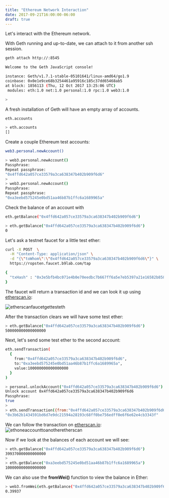 ```yaml
---
title: "Ethereum Network Interaction"
date: 2017-09-21T16:00:00-06:00
draft: true
---
```

Let's interact with the Ethereum network.

With Geth running and up-to-date, we can attach to it from another ssh session.

```bash
geth attach http://:8545
```

```bash
Welcome to the Geth JavaScript console!

instance: Geth/v1.7.1-stable-05101641/linux-amd64/go1.9
coinbase: 0x0e1e9ce68b3254461a95916c185c37dd65468ab5
at block: 1856113 (Thu, 12 Oct 2017 13:25:06 UTC)
 modules: eth:1.0 net:1.0 personal:1.0 rpc:1.0 web3:1.0

>
```


A fresh installation of Geth will have an empty array of accounts.

```bash
eth.accounts
```

```bash
> eth.accounts
[]
```

Create a couple Ethereum test accounts:

```bash
web3.personal.newAccount()
```

```bash
> web3.personal.newAccount()
Passphrase:
Repeat passphrase:
"0x4ffd642a057ce33579a3ca638347b402b909f6d6"
>
> web3.personal.newAccount()
Passphrase:
Repeat passphrase:
"0xa3eebd575245e0bd51aa46b87b1ffc6a1689965a"
```

Check the balance of an account with
```bash
eth.getBalance("0x4ffd642a057ce33579a3ca638347b402b909f6d6")
```

```bash
> eth.getBalance("0x4ffd642a057ce33579a3ca638347b402b909f6d6")
0
```

Let's ask a testnet faucet for a little test ether:
```bash
curl -X POST  \
  -H "Content-Type: application/json" \
  -d "{\"toWhom\":\"0x4ffd642a057ce33579a3ca638347b402b909f6d6\"}" \
  https://ropsten.faucet.b9lab.com/tap
```

```bash
{
  "txHash" : "0x3e5bfb4bc071e4b0e70eedbc7b667ff6a5e7eb5397a21e16582b85848190ae98"
}
```

The faucet will return a transaction id and we can look it up using
<a href="https://ropsten.etherscan.io/tx/0x3e5bfb4bc071e4b0e70eedbc7b667ff6a5e7eb5397a21e16582b85848190ae98" target="_blank">etherscan.io</a>:

![etherscanfaucetgettesteth](http://s3.amazonaws.com/rqcassets/etherscanfaucetgettesteth.png)

After the transaction clears we will have some test ether:

```bash
> eth.getBalance("0x4ffd642a057ce33579a3ca638347b402b909f6d6")
500000000000000000
```

Next, let's send some test ether to the second account:

```bash
eth.sendTransaction(
  {
    from:"0x4ffd642a057ce33579a3ca638347b402b909f6d6",
    to:"0xa3eebd575245e0bd51aa46b87b1ffc6a1689965a",
    value:100000000000000000
  }
)
```

```bash
> personal.unlockAccount("0x4ffd642a057ce33579a3ca638347b402b909f6d6")
Unlock account 0x4ffd642a057ce33579a3ca638347b402b909f6d6
Passphrase:
true
>
> eth.sendTransaction({from:"0x4ffd642a057ce33579a3ca638347b402b909f6d6",to:"0xa3eebd575245e0bd51aa46b87b1ffc6a1689965a",value:100000000000000000})
"0x3b62b1434591bd6d7e9dc21594a28193c68ff0be756edff0e6f6e62e4cb3343f"
```

We can follow the transaction on <a href="https://ropsten.etherscan.io/tx/0x3b62b1434591bd6d7e9dc21594a28193c68ff0be756edff0e6f6e62e4cb3343f" target="_blank">etherscan.io</a>:
![ethoneaccounttoanotheretherscan](http://s3.amazonaws.com/rqcassets/ethoneaccounttoanotheretherscan.png)


Now if we look at the balances of each account we will see:

```bash
> eth.getBalance("0x4ffd642a057ce33579a3ca638347b402b909f6d6")
399370000000000000
>
> eth.getBalance("0xa3eebd575245e0bd51aa46b87b1ffc6a1689965a")
100000000000000000
```

We can also use the **fromWei()** function to view the balance in Ether:
```bash
> web3.fromWei(eth.getBalance("0x4ffd642a057ce33579a3ca638347b402b909f6d6"),"ether")
0.39937
```
